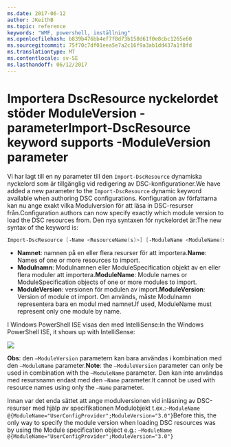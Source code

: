 ```yaml
---
ms.date: 2017-06-12
author: JKeithB
ms.topic: reference
keywords: "WMF, powershell, inställning"
ms.openlocfilehash: b839b476bb4ef7f8d73b158d61f0e8cbc1265e60
ms.sourcegitcommit: 75f70c7df01eea5e7a2c16f9a3ab1dd437a1f8fd
ms.translationtype: MT
ms.contentlocale: sv-SE
ms.lasthandoff: 06/12/2017
---
```

# <a name="import-dscresource-keyword-supports--moduleversion-parameter"></a><span data-ttu-id="f2d8f-102">Importera DscResource nyckelordet stöder ModuleVersion - parameter</span><span class="sxs-lookup"><span data-stu-id="f2d8f-102">Import-DscResource keyword supports -ModuleVersion parameter</span></span>

<span data-ttu-id="f2d8f-103">Vi har lagt till en ny parameter till den `Import-DscResource` dynamiska nyckelord som är tillgänglig vid redigering av DSC-konfigurationer.</span><span class="sxs-lookup"><span data-stu-id="f2d8f-103">We have added a new parameter to the `Import-DscResource` dynamic keyword available when authoring DSC configurations.</span></span> <span data-ttu-id="f2d8f-104">Konfiguration av författarna kan nu ange exakt vilka Modulversion för att läsa in DSC-resurser från.</span><span class="sxs-lookup"><span data-stu-id="f2d8f-104">Configuration authors can now specify exactly which module version to load the DSC resources from.</span></span> <span data-ttu-id="f2d8f-105">Den nya syntaxen för nyckelordet är:</span><span class="sxs-lookup"><span data-stu-id="f2d8f-105">The new syntax of the keyword is:</span></span>

```powershell
Import-DscResource [-Name <ResourceName(s)>] [-ModuleName <ModuleName(s)>] [-ModuleVersion <ModuleVersion>]
```

* <span data-ttu-id="f2d8f-106">**Namnet**: namnen på en eller flera resurser för att importera.</span><span class="sxs-lookup"><span data-stu-id="f2d8f-106">**Name**: Names of one or more resources to import.</span></span>
* <span data-ttu-id="f2d8f-107">**Modulnamn**: Modulnamnen eller ModuleSpecification objekt av en eller flera moduler att importera.</span><span class="sxs-lookup"><span data-stu-id="f2d8f-107">**ModuleName**: Module names or ModuleSpecification objects of one or more modules to import.</span></span>
* <span data-ttu-id="f2d8f-108">**ModuleVersion**: versionen för modulen av import.</span><span class="sxs-lookup"><span data-stu-id="f2d8f-108">**ModuleVersion**: Version of module ot import.</span></span> <span data-ttu-id="f2d8f-109">Om används, måste Modulnamn representera bara en modul med namnet.</span><span class="sxs-lookup"><span data-stu-id="f2d8f-109">If used, ModuleName must represent only one module by name.</span></span> 

<span data-ttu-id="f2d8f-110">I Windows PowerShell ISE visas den med IntelliSense:</span><span class="sxs-lookup"><span data-stu-id="f2d8f-110">In the Windows PowerShell ISE, it shows up with IntelliSense:</span></span>

![](../images/Import-DscResource-Modversion.jpg)

<span data-ttu-id="f2d8f-111">**Obs**: den `–ModuleVersion` parametern kan bara användas i kombination med den `–ModuleName` parameter.</span><span class="sxs-lookup"><span data-stu-id="f2d8f-111">**Note**: the `–ModuleVersion` parameter can only be used in combination with the `–ModuleName` parameter.</span></span> <span data-ttu-id="f2d8f-112">Den kan inte användas med resursnamn endast med den `–Name` parameter.</span><span class="sxs-lookup"><span data-stu-id="f2d8f-112">It cannot be used with resource names using only the `–Name` parameter.</span></span>

<span data-ttu-id="f2d8f-113">Innan var det enda sättet att ange modulversionen vid inläsning av DSC-resurser med hjälp av specifikationen Modulobjekt t.ex.:`–ModuleName @{ModuleName="UserConfigProvider";ModuleVersion="3.0"}`</span><span class="sxs-lookup"><span data-stu-id="f2d8f-113">Before this, the only way to specify the module version when loading DSC resources was by using the Module specification object e.g.: `–ModuleName @{ModuleName="UserConfigProvider";ModuleVersion="3.0"}`</span></span>

